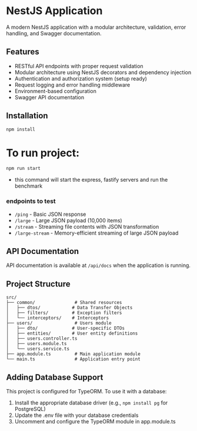 # NestJS Application

A modern NestJS application with a modular architecture, validation, error handling, and Swagger documentation.

## Features

- RESTful API endpoints with proper request validation
- Modular architecture using NestJS decorators and dependency injection
- Authentication and authorization system (setup ready)
- Request logging and error handling middleware
- Environment-based configuration
- Swagger API documentation

## Installation

```bash
npm install
```

# To run project:
```bash
npm run start
 ```
- this command will start the express, fastify servers and run the benchmark

### endpoints to test
* ```/ping``` - Basic JSON response
* ```/large``` - Large JSON payload (10,000 items)
* ```/stream``` - Streaming file contents with JSON transformation
* ```/large-stream``` - Memory-efficient streaming of large JSON payload


## API Documentation

API documentation is available at `/api/docs` when the application is running.

## Project Structure

```
src/
├── common/               # Shared resources
│   ├── dtos/            # Data Transfer Objects
│   ├── filters/         # Exception filters
│   └── interceptors/    # Interceptors
├── users/                # Users module
│   ├── dto/             # User-specific DTOs
│   ├── entities/        # User entity definitions
│   ├── users.controller.ts
│   ├── users.module.ts
│   └── users.service.ts
├── app.module.ts         # Main application module
└── main.ts               # Application entry point
```

## Adding Database Support

This project is configured for TypeORM. To use it with a database:

1. Install the appropriate database driver (e.g., `npm install pg` for PostgreSQL)
2. Update the .env file with your database credentials
3. Uncomment and configure the TypeORM module in app.module.ts